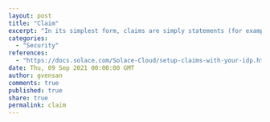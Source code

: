 ```yaml
---
layout: post
title: "Claim"
excerpt: "In its simplest form, claims are simply statements (for example, name, identity, group), made about users, that are used primarily for authorizing access to claims-based applications located anywhere on the Internet. Each statement corresponds to a value that is stored in the claim."
categories:
  - "Security"
references:
  - "https://docs.solace.com/Solace-Cloud/setup-claims-with-your-idp.htm"
date: Thu, 09 Sep 2021 00:00:00 GMT
author: gvensan
comments: true
published: true
share: true
permalink: claim
---
```

